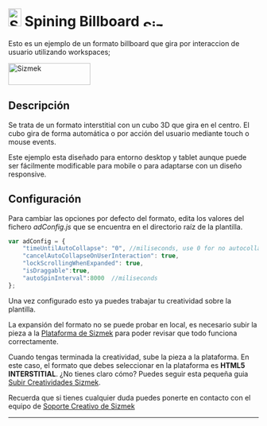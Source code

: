 # <a href="https://platform.mediamind.com"><img src="http://www.sizmek.es/eb/users/javiegido_/__logos/HTML5.png" alt="Sizmek" width="26" height="36" /></a> Spining Billboard <a href="https://platform.mediamind.com"><img src="http://www.sizmek.es/eb/users/javiegido_/__logos/logo-dark.png" alt="Sizmek" width="57" height="15" /></a>

Esto es un ejemplo de un formato billboard que gira por interaccion de usuario utilizando workspaces;

<a href="http://www.sizmek.es/eb/users/javiegido_/__Demos/DEMO_Cubo3D.html" target="_blank"><img src="http://www.sizmek.es/eb/users/javiegido_/__Screenshots/verDemo.png" alt="Sizmek" width="165" height="44" /></a>

## Descripción

Se trata de un formato interstitial con un cubo 3D que gira en el centro. El cubo gira de forma automática o por acción del usuario mediante touch o mouse events.

Este ejemplo esta diseñado para entorno desktop y tablet aunque puede ser fácilmente modificable para mobile o para adaptarse con un diseño responsive.

## Configuración 

Para cambiar las opciones por defecto del formato, edita los valores del fichero *adConfig.js* que se encuentra en el directorio raíz de la plantilla.

```javascript
var adConfig = {
    "timeUntilAutoCollapse": "0", //miliseconds, use 0 for no autocollapse
    "cancelAutoCollapseOnUserInteraction": true,
    "lockScrollingWhenExpanded": true,
    "isDraggable":true,
    "autoSpinInterval":8000  //miliseconds
};
```
Una vez configurado esto ya puedes trabajar tu creatividad sobre la plantilla.

La expansión del formato no se puede probar en local, es necesario subir la pieza a la [Plataforma de Sizmek](https://platform.mediamind.com) para poder revisar que todo funciona correctamente.

Cuando tengas terminada la creatividad, sube la pieza a la plataforma. En este caso, el formato que debes seleccionar en la plataforma es **HTML5 INTERSTITIAL**. ¿No tienes claro cómo? Puedes seguir esta pequeña guia [Subir Creatividades Sizmek](http://sizmek.es/wiki/doku.php?id=subir_creatividades_html5).

Recuerda que si tienes cualquier duda puedes ponerte en contacto con el equipo de <a href="mailto:creativesupport-spain@sizmek.com">Soporte Creativo de Sizmek</a>

***
